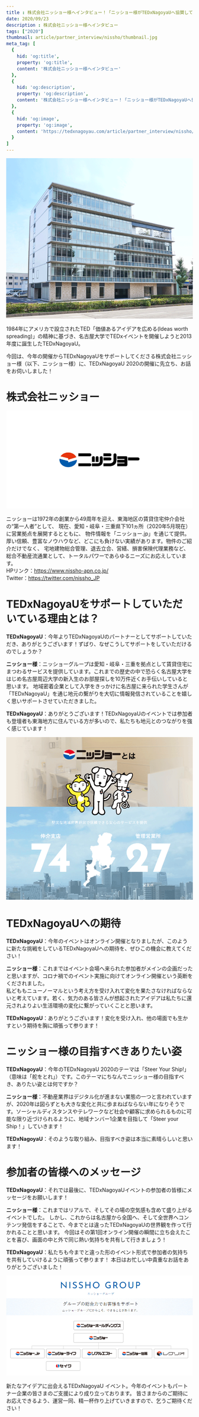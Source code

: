 ```yaml
---
title : 株式会社ニッショー様へインタビュー！「ニッショー様がTEDxNagoyaUへ協賛していただけるワケとは！？」
date: 2020/09/23
description : 株式会社ニッショー様へインタビュー
tags: ["2020"]
thumbnail: article/partner_interview/nissho/thumbnail.jpg
meta_tag: [
  {
    hid: 'og:title',
    property: 'og:title',
    content: '株式会社ニッショー様へインタビュー'
  },
  {
    hid: 'og:description',
    property: 'og:description',
    content: '株式会社ニッショー様へインタビュー！「ニッショー様がTEDxNagoyaUへ協賛していただけるワケとは！？」'
  },
  {
    hid: 'og:image',
    property: 'og:image',
    content: 'https://tedxnagoyau.com/article/partner_interview/nissho/thumbnail.jpg'
  }
]
---
```


![株式会社ニッショー様社屋](article/partner_interview/nissho/syaoku.png)

1984年にアメリカで設立されたTED「価値あるアイデアを広める(Ideas worth spreading)」の精神に基づき、名古屋大学でTEDxイベントを開催しようと2013年度に誕生したTEDxNagoyaU。

今回は、今年の開催からTEDxNagoyaUをサポートしてくださる株式会社ニッショー様（以下、ニッショー様）に、TEDxNagoyaU 2020の開催に先立ち、お話をお伺いしました！

# 株式会社ニッショー

![企業ロゴ](article/partner_interview/nissho/logo.jpg)

ニッショーは1972年の創業から49周年を迎え、東海地区の賃貸住宅仲介会社の“第一人者”として、 現在、愛知・岐阜・三重県下101ヵ所（2020年5月現在）に営業拠点を展開するとともに、 物件情報を「ニッショー.jp」を通じて提供。厚い信頼、豊富なノウハウなど、どこにも負けない実績があります。物件のご紹介だけでなく、 宅地建物総合管理、退去立合、営繕、損害保険代理業務など、総合不動産流通業として、トータルパワーであらゆるニーズにお応えしています。  
HPリンク：https://www.nissho-apn.co.jp/  
Twitter：https://twitter.com/nissho_JP

# TEDxNagoyaUをサポートしていただいている理由とは？

__TEDxNagoyaU__：今年よりTEDxNagoyaUのパートナーとしてサポートしていただき、ありがとうございます！ずばり、なぜこうしてサポートをしていただけるのでしょうか？ 

__ニッショー様__：ニッショーグループは愛知・岐阜・三重を拠点として賃貸住宅にまつわるサービスを提供しています。これまでの歴史の中で恐らく名古屋大学をはじめ名古屋周辺大学の新入生のお部屋探しを10万件近くお手伝いしていると思います。
地域密着企業として入学をきっかけに名古屋に来られた学生さんが「TEDxNagoyaU」を通じ地元の繋がりを大切に情報発信されていることを嬉しく思いサポートさせていただきました。

__TEDxNagoyaU__：ありがとうございます！TEDxNagoyaUのイベントでは参加者も登壇者も東海地方に住んでいる方が多いので、私たちも地元とのつながりを強く感じています！

![ニッショー様と東海地方のつながり](article/partner_interview/nissho/about_nissho.png)

# TEDxNagoyaUへの期待

__TEDxNagoyaU__：今年のイベントはオンライン開催となりましたが、このように新たな挑戦をしているTEDxNagoyaUへの期待を、ぜひこの機会に教えてください！

__ニッショー様__：これまではイベント会場へ来られた参加者がメインの企画だったと思いますが、コロナ禍でのイベント実施に向けてオンライン開催という英断をくだされました。  
私どももニューノーマルという考え方を受け入れて変化を果たさなければならないと考えています。若く、気力のある皆さんが想起されたアイデアは私たちに還元されよりよい生活環境の変化に繋がっていくことと思います。

__TEDxNagoyaU__：ありがとうございます！変化を受け入れ、他の場面でも生かすという期待を胸に頑張って参ります！

# ニッショー様の目指すべきありたい姿

__TEDxNagoyaU__：今年のTEDxNagoyaU 2020のテーマは「Steer Your Ship!」（意味は「舵をとれ」）です。このテーマにちなんでニッショー様の目指すべき、ありたい姿とは何ですか？

__ニッショー様__：不動産業界はデジタル化が進まない業態の一つと言われていますが、2020年は図らずとも大きな変化と共に歩まねばならない年になりそうです。ソーシャルディスタンスやテレワークなど社会や顧客に求められるものに可能な限り近づけられるように、地域ナンバー1企業を目指して「Steer your Ship！」していきます！

__TEDxNagoyaU__：そのような取り組み、目指すべき姿は本当に素晴らしいと思います！

# 参加者の皆様へのメッセージ

__TEDxNagoyaU__：それでは最後に、TEDxNagoyaUイベントの参加者の皆様にメッセージをお願いします！

__ニッショー様__：これまではリアルで、そしてその場の空気感も含めて盛り上がるイベントでした。
しかし、これからは名古屋から全国へ、そして全世界へコンテンツ発信をすることで、今までとは違ったTEDxNagoyaUの世界観を作って行かれることと思います。
今回はその第1回オンライン開催の瞬間に立ち会えたことを喜び、画面の中と外で同じ熱い気持ちを共有して行きましょう！

__TEDxNagoyaU__：私たちも今までと違った形のイベント形式で参加者の気持ちを共有していけるように頑張って参ります！
本日はお忙しい中貴重なお話をありがとうございました！

![ニッショーグループ](article/partner_interview/nissho/group.png)

新たなアイデアに出会えるTEDxNagoyaU イベント。今年のイベントもパートナー企業の皆さまのご支援により成り立っております。
皆さまからのご期待にお応えできるよう、運営一同、精一杯作り上げていきますので、乞うご期待ください！
